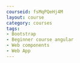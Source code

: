 ```yaml
---
courseid: fsMqPQeHj4M
layout: course
category: courses
tags:
- Bootstrap
- Beginner course angular
- Web components
- Web App
---
```

